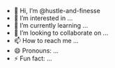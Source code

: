 - 👋 Hi, I’m @hustle-and-finesse
- 👀 I’m interested in ...
- 🌱 I’m currently learning ...
- 💞️ I’m looking to collaborate on ...
- 📫 How to reach me ...
- 😄 Pronouns: ...
- ⚡ Fun fact: ...

<!---
hustle-and-finesse/hustle-and-finesse is a ✨ special ✨ repository because its `README.md` (this file) appears on your GitHub profile.
You can click the Preview link to take a look at your changes.
--->
